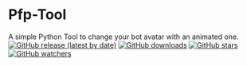 # Pfp-Tool
A simple Python Tool to change your bot avatar with an animated one.
[![GitHub release (latest by date)](https://img.shields.io/github/v/release/Sitois/Pfp-Tool.svg?style=flat)](https://github.com/Sitois/Pfp-Tool/releases)
[![GitHub downloads](https://img.shields.io/github/downloads/Sitois/Pfp-Tool/total.svg?style=flat)](https://github.com/Sitois/Pfp-Tool/releases)
[![GitHub stars](https://img.shields.io/github/stars/Sitois/Pfp-Tool.svg?style=flat)](https://github.com/Sitois/Pfp-Tool/stargazers)
[![GitHub watchers](https://img.shields.io/github/watchers/Sitois/Pfp-Tool.svg?style=flat)](https://github.com/Sitois/Pfp-Tool/watchers)

